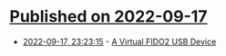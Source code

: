# [Published on 2022-09-17](index.md)

* [2022-09-17, 23:23:15](https://lobste.rs/s/4oefml/virtual_fido2_usb_device) - [A Virtual FIDO2 USB Device](https://github.com/bulwarkid/virtual-fido)
